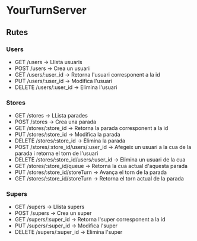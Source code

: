 YourTurnServer
==============

## Rutes

### Users
+ GET /users -> Llista usuaris
+ POST /users -> Crea un usuari
+ GET /users/:user_id -> Retorna l'usuari corresponent a la id
+ PUT /users/:user_id -> Modifica l'usuari
+ DELETE /users/:user_id -> Elimina l'usuari

### Stores
+ GET /stores -> LLista parades
+ POST /stores -> Crea una parada
+ GET /stores/:store_id -> Retorna la parada corresponent a la id
+ PUT /stores/:store_id -> Modifica la parada
+ DELETE /stores/:store_id -> Elimina la parada
+ POST /stores/:store_id/users/:user_id -> Afegeix un usuari a la cua de la parada i retorna el torn de l'usuari
+ DELETE /stores/:store_id/users/:user_id -> Elimina un usuari de la cua
+ GET /stores/:store_id/queue -> Retorna la cua actual d'aquesta parada
+ PUT /stores/:store_id/storeTurn -> Avança el torn de la parada
+ GET /stores/:store_id/storeTurn -> Retorna el torn actual de la parada

### Supers
+ GET /supers -> Llista supers
+ POST /supers -> Crea un super
+ GET /supers/:super_id -> Retorna l'super corresponent a la id
+ PUT /supers/:super_id -> Modifica l'super
+ DELETE /supers/:super_id -> Elimina l'super
